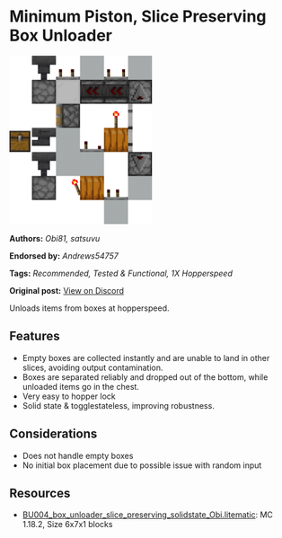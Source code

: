 # Minimum Piston, Slice Preserving Box Unloader
<img alt="unknown.png" src="images/unknown.png?raw=1" height="300px">

**Authors:** *Obi81, satsuvu*

**Endorsed by:** *Andrews54757*

**Tags:** *Recommended, Tested & Functional, 1X Hopperspeed*

**Original post:** [View on Discord](https://discord.com/channels/1375556143186837695/1388317057002504253)

Unloads items from boxes at hopperspeed.
## Features
- Empty boxes are collected instantly and are unable to land in other slices, avoiding output contamination.
- Boxes are separated reliably and dropped out of the bottom, while unloaded items go in the chest.
- Very easy to hopper lock
- Solid state & togglestateless, improving robustness.
## Considerations
- Does not handle empty boxes
- No initial box placement due to possible issue with random input

## Resources
- [BU004_box_unloader_slice_preserving_solidstate_Obi.litematic](attachments/BU004_box_unloader_slice_preserving_solidstate_Obi.litematic): MC 1.18.2, Size 6x7x1 blocks
